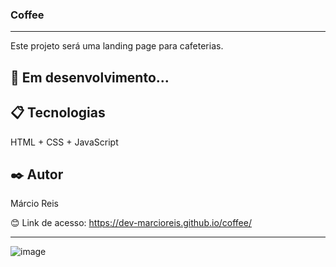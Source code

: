 ### Coffee

---

Este projeto será uma landing page para cafeterias.

## 🚀 Em desenvolvimento...

## 📋 Tecnologias
HTML + CSS + JavaScript

## ✒️ Autor
Márcio Reis

😊 Link de acesso: https://dev-marcioreis.github.io/coffee/


---
![image](https://github.com/dev-marcioreis/coffee/assets/122680054/1b5794fd-d856-46d8-be0b-83eb483690d9)
